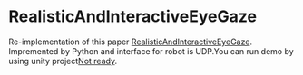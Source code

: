# RealisticAndInteractiveEyeGaze
Re-implementation of this paper [RealisticAndInteractiveEyeGaze](https://s3-us-west-1.amazonaws.com/disneyresearch/wp-content/uploads/20201021105209/root.pdf).
Impremented by Python and interface for robot is UDP.You can run demo by using unity project[Not ready](null).

